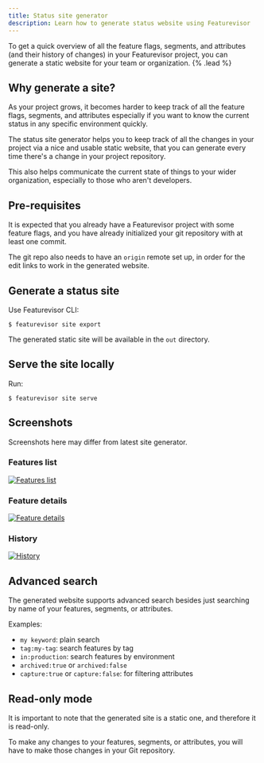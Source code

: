 ```yaml
---
title: Status site generator
description: Learn how to generate status website using Featurevisor
---
```


To get a quick overview of all the feature flags, segments, and attributes (and their history of changes) in your Featurevisor project, you can generate a static website for your team or organization. {% .lead %}

## Why generate a site?

As your project grows, it becomes harder to keep track of all the feature flags, segments, and attributes especially if you want to know the current status in any specific environment quickly.

The status site generator helps you to keep track of all the changes in your project via a nice and usable static website, that you can generate every time there's a change in your project repository.

This also helps communicate the current state of things to your wider organization, especially to those who aren't developers.

## Pre-requisites

It is expected that you already have a Featurevisor project with some feature flags, and you have already initialized your git repository with at least one commit.

The git repo also needs to have an `origin` remote set up, in order for the edit links to work in the generated website.

## Generate a status site

Use Featurevisor CLI:

```
$ featurevisor site export
```

The generated static site will be available in the `out` directory.

## Serve the site locally

Run:

```
$ featurevisor site serve
```

## Screenshots

Screenshots here may differ from latest site generator.

### Features list

[![Features list](/img/site-screenshot-features.png)](/img/site-screenshot-features.png)

### Feature details

[![Feature details](/img/site-screenshot-feature-view.png)](/img/site-screenshot-feature-view.png)

### History

[![History](/img/site-screenshot-history.png)](/img/site-screenshot-history.png)

## Advanced search

The generated website supports advanced search besides just searching by name of your features, segments, or attributes.

Examples:

- `my keyword`: plain search
- `tag:my-tag`: search features by tag
- `in:production`: search features by environment
- `archived:true` or `archived:false`
- `capture:true` or `capture:false`: for filtering attributes

## Read-only mode

It is important to note that the generated site is a static one, and therefore it is read-only.

To make any changes to your features, segments, or attributes, you will have to make those changes in your Git repository.
